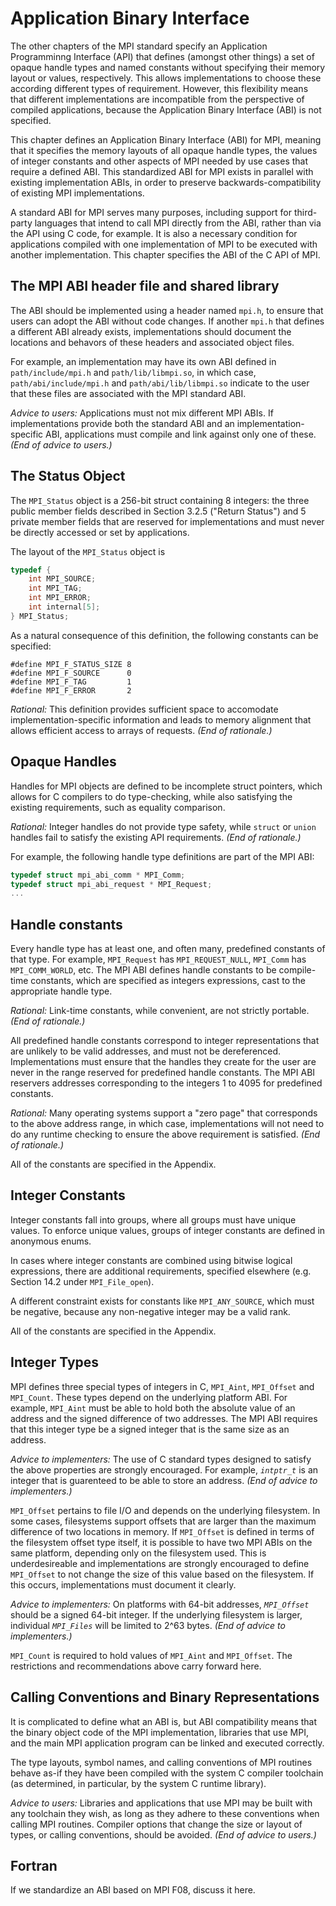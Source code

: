 # Application Binary Interface

The other chapters of the MPI standard specify an Application Programminng Interface (API)
that defines (amongst other things)
a set of opaque handle types and named constants without specifying their memory
layout or values, respectively.
This allows implementations to choose these according different types of requirement.
However, this flexibility means that different implementations are incompatible
from the perspective of compiled applications, because the Application Binary Interface (ABI)
is not specified.

This chapter defines an Application Binary Interface (ABI) for MPI, meaning that it specifies
the memory layouts of all opaque handle types, the values of integer constants and other aspects
of MPI needed by use cases that require a defined ABI.
This standardized ABI for MPI exists in parallel with existing implementation ABIs, in order to
preserve backwards-compatibility of existing MPI implementations.

A standard ABI for MPI serves many purposes, including support for third-party languages
that intend to call MPI directly from the ABI, rather than via the API using C code, for example.
It is also a necessary condition for applications compiled with one implementation
of MPI to be executed with another implementation.
This chapter specifies the ABI of the C API of MPI.

## The MPI ABI header file and shared library

The ABI should be implemented using a header named `mpi.h`, to ensure that users
can adopt the ABI without code changes.  If another `mpi.h` that defines
a different ABI already exists, implementations should document the locations
and behavors of these headers and associated object files.

For example, an implementation may have its own ABI defined in `path/include/mpi.h`
and `path/lib/libmpi.so`, in which case, `path/abi/include/mpi.h` and
`path/abi/lib/libmpi.so` indicate to the user that these files are associated with
the MPI standard ABI.

*Advice to users:*
Applications must not mix different MPI ABIs.
If implementations provide both the standard ABI and an implementation-specific
ABI, applications must compile and link against only one of these.
*(End of advice to users.)*

## The Status Object

The `MPI_Status` object is a 256-bit struct containing 8 integers: the three
public member fields described in Section 3.2.5 ("Return Status") and
5 private member fields that are reserved for implementations and must never be
directly accessed or set by applications.

The layout of the `MPI_Status` object is
```c
typedef {
    int MPI_SOURCE;
    int MPI_TAG;
    int MPI_ERROR;
    int internal[5];
} MPI_Status;
```
As a natural consequence of this definition, the following constants can be specified:
```
#define MPI_F_STATUS_SIZE 8
#define MPI_F_SOURCE      0
#define MPI_F_TAG         1
#define MPI_F_ERROR       2
```

*Rational:* 
This definition provides sufficient space to accomodate implementation-specific
information and leads to memory alignment that allows efficient access to arrays
of requests.
*(End of rationale.)*

## Opaque Handles

Handles for MPI objects are defined to be incomplete struct pointers,
which allows for C compilers to do type-checking, while also satisfying
the existing requirements, such as equality comparison.

*Rational:*
Integer handles do not provide type safety, while `struct`
or `union` handles fail to satisfy the existing API requirements.
*(End of rationale.)*

For example, the following handle type definitions are part of the MPI ABI:
```c
typedef struct mpi_abi_comm * MPI_Comm;
typedef struct mpi_abi_request * MPI_Request;
...
```

## Handle constants

Every handle type has at least one, and often many, predefined constants of that type.
For example, `MPI_Request` has `MPI_REQUEST_NULL`, `MPI_Comm` has `MPI_COMM_WORLD`, etc.
The MPI ABI defines handle constants to be compile-time constants, which are specified
as integers expressions, cast to the appropriate handle type.

*Rational:*
Link-time constants, while convenient, are not strictly portable.
*(End of rationale.)*

All predefined handle constants correspond to integer representations
that are unlikely to be valid addresses, and must not be dereferenced.
Implementations must ensure that the handles they create for the user
are never in the range reserved for predefined handle constants.
The MPI ABI reservers addresses corresponding to the integers 1 to 4095
for predefined constants.

*Rational:*
Many operating systems support a "zero page" that corresponds
to the above address range, in which case, implementations will not need to do any
runtime checking to ensure the above requirement is satisfied.
*(End of rationale.)*

All of the constants are specified in the Appendix.

## Integer Constants

Integer constants fall into groups, where all groups must have unique
values.  To enforce unique values, groups of integer constants are defined in
anonymous enums.

In cases where integer constants are combined using bitwise logical
expressions, there are additional requirements, specified elsewhere
(e.g. Section 14.2 under `MPI_File_open`).

A different constraint exists for constants like `MPI_ANY_SOURCE`,
which must be negative, because any non-negative integer may be a valid rank.

All of the constants are specified in the Appendix.

## Integer Types

MPI defines three special types of integers in C,
`MPI_Aint`, `MPI_Offset` and `MPI_Count`.
These types depend on the underlying platform ABI.
For example, `MPI_Aint` must be able to hold both the absolute value
of an address and the signed difference of two addresses.
The MPI ABI requires that this integer type be a signed
integer that is the same size as an address.

*Advice to implementers:*
The use of C standard types designed to satisfy the above properties are strongly encouraged.
For example, _`intptr_t`_ is an integer that is guarenteed to be able to store an address.
*(End of advice to implementers.)*

`MPI_Offset` pertains to file I/O and depends on the underlying filesystem.
In some cases, filesystems support offsets that are larger than the
maximum difference of two locations in memory.
If `MPI_Offset` is defined in terms of the filesystem offset type itself,
it is possible to have two MPI ABIs on the same platform, depending only
on the filesystem used.  This is underdesireable and implementations
are strongly encouraged to define `MPI_Offset` to not change the size
of this value based on the filesystem.  If this occurs, implementations
must document it clearly.

*Advice to implementers:*
On platforms with 64-bit addresses, _`MPI_Offset`_ should be a signed 64-bit integer.
If the underlying filesystem is larger, individual _`MPI_Files`_ will be limited to 2^63 bytes.
*(End of advice to implementers.)*

`MPI_Count` is required to hold values of `MPI_Aint` and `MPI_Offset`.
The restrictions and recommendations above carry forward here.

## Calling Conventions and Binary Representations

It is complicated to define what an ABI is, but
ABI compatibility means that the binary object code of the MPI implementation,
libraries that use MPI, and the main MPI application program can be linked
and executed correctly.

The type layouts, symbol names, and calling conventions of MPI routines
behave as-if they have been compiled with the system C compiler toolchain
(as determined, in particular, by the system C runtime library).

*Advice to users:*
Libraries and applications that use MPI may be built with any toolchain
they wish, as long as they adhere to these conventions when calling MPI routines.
Compiler options that change the size or layout of types, or calling conventions,
should be avoided.
*(End of advice to users.)*

## Fortran

If we standardize an ABI based on MPI F08, discuss it here.


